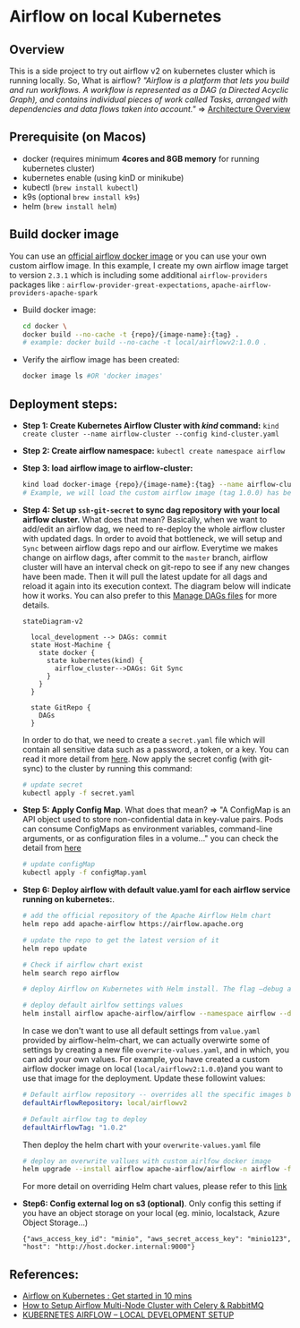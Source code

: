 # Airflow on local Kubernetes 
## Overview 
This is a side project to try out airflow v2 on kubernetes cluster which is running locally. So, What is airflow? *"Airflow is a platform that lets you build and run workflows. A workflow is represented as a DAG (a Directed Acyclic Graph), and contains individual pieces of work called Tasks, arranged with dependencies and data flows taken into account."* => [Architecture Overview](https://airflow.apache.org/docs/apache-airflow/stable/concepts/overview.html)


## Prerequisite (on Macos)
- docker (requires minimum **4cores and 8GB memory** for running kubernetes cluster)
- kubernetes enable (using kinD or minikube)
- kubectl (`brew install kubectl`)
- k9s (optional `brew install k9s`)
- helm (`brew install helm`)

## Build docker image
You can use an [official airflow docker image](https://hub.docker.com/r/apache/airflow) or you can use your own custom airflow image. In this example, I create my own airflow image target to version `2.3.1` which is including some additional `airflow-providers` packages like : `airflow-provider-great-expectations`, `apache-airflow-providers-apache-spark`

- Build docker image:
  ```bash
  cd docker \
  docker build --no-cache -t {repo}/{image-name}:{tag} .
  # example: docker build --no-cache -t local/airflowv2:1.0.0 .
  ```

- Verify the airflow image has been created:
  ```bash
  docker image ls #OR 'docker images'
  ``` 

## Deployment steps:

- **Step 1: Create Kubernetes Airflow Cluster with  *kind* command:** `kind create cluster --name airflow-cluster --config kind-cluster.yaml`


- **Step 2: Create airflow namespace:** `kubectl create namespace airflow`


- **Step 3: load airflow image to airflow-cluster:**
  ```bash
  kind load docker-image {repo}/{image-name}:{tag} --name airflow-cluster 
  # Example, we will load the custom airflow image (tag 1.0.0) has been created on local repo with command: kind load docker-image local/airflowv2:1.0.0 --name airflow-cluster
  ```

- **Step 4: Set up `ssh-git-secret` to sync dag repository with your local airflow cluster.** What does that mean? Basically, when we want to add/edit an airflow dag, we need to re-deploy the whole airflow cluster with updated dags. In order to avoid that bottleneck, we will setup and `Sync` between airflow dags repo and our airflow. Everytime we makes change on airflow dags, after commit to the `master` branch, airflow cluster will have an interval check on git-repo to see if any new changes have been made. Then it will pull the latest update for all dags and reload it again into its execution context. The diagram below will indicate how it works. You can also prefer to this [Manage DAGs files](https://airflow.apache.org/docs/helm-chart/stable/manage-dags-files.html) for more details. 

  ```mermaid
  stateDiagram-v2

    local_development --> DAGs: commit
    state Host-Machine {
      state docker {
        state kubernetes(kind) {
          airflow_cluster-->DAGs: Git Sync
        }
      }
    }

    state GitRepo {
      DAGs
    }

  ```

  In order to do that, we need to create a `secret.yaml` file which will contain all sensitive data such as a password, a token, or a key. You can read it more detail from [here](https://kubernetes.io/docs/concepts/configuration/secret/). Now apply the secret config (with git-sync) to the cluster by running this command: 
  ```bash
  # update secret
  kubectl apply -f secret.yaml
  ```

- **Step 5: Apply Config Map**. What does that mean? => "A ConfigMap is an API object used to store non-confidential data in key-value pairs. Pods can consume ConfigMaps as environment variables, command-line arguments, or as configuration files in a volume..." you can check the detail from [here](https://kubernetes.io/docs/concepts/configuration/configmap/)
  ```bash
  # update configMap
  kubectl apply -f configMap.yaml
  ```

- **Step 6: Deploy airflow with default value.yaml for each airflow service running on kubernetes:**. 

  ```bash
  # add the official repository of the Apache Airflow Helm chart
  helm repo add apache-airflow https://airflow.apache.org

  # update the repo to get the latest version of it
  helm repo update

  # Check if airflow chart exist
  helm search repo airflow

  # deploy Airflow on Kubernetes with Helm install. The flag –debug allows to check if anything goes wrong during the deployment.

  # deploy default airlfow settings values
  helm install airflow apache-airflow/airflow --namespace airflow --debug
  ```

  In case we don't want to use all default settings from `value.yaml` provided by airflow-helm-chart, we can actually overwirte some of settings by creating a new file `overwrite-values.yaml`, and in which, you can add your own values. For example, you have created a custom airflow docker image on local (`local/airflowv2:1.0.0`)and you want to use that image for the deployment. Update these followint values:
  ```yaml
  # Default airflow repository -- overrides all the specific images below
  defaultAirflowRepository: local/airflowv2
  
  # Default airflow tag to deploy
  defaultAirflowTag: "1.0.2"
  ```
  Then deploy the helm chart with your `overwrite-values.yaml` file
  ```bash
  # deploy an overwrite vallues with custom airlfow docker image
  helm upgrade --install airflow apache-airflow/airflow -n airflow -f override-values.yaml --debug
  ```

  For more detail on overriding Helm chart values, please refer to this [link](https://all.docs.genesys.com/PrivateEdition/Current/PEGuide/HelmOverrides)

  
- **Step6: Config external log on s3 (optional)**. Only config this setting if you have an object storage on your local (eg. minio, localstack, Azure Object Storage...)
  ```
  {"aws_access_key_id": "minio", "aws_secret_access_key": "minio123", "host": "http://host.docker.internal:9000"}
  ```


## References: 
- [Airflow on Kubernetes : Get started in 10 mins](https://marclamberti.com/blog/airflow-on-kubernetes-get-started-in-10-mins/#:~:text=To%20deploy%20Airflow%20on%20Kuberntes,is%20to%20create%20a%20namespace.&text=In%20the%20order%20of%20the,current%20version%20with%20search%20repo)
- [How to Setup Airflow Multi-Node Cluster with Celery & RabbitMQ](https://medium.com/@khatri_chetan/how-to-setup-airflow-multi-node-cluster-with-celery-rabbitmq-cfde7756bb6a)
- [KUBERNETES AIRFLOW – LOCAL DEVELOPMENT SETUP](https://christoph-caprano.de/kubernetes-airflow-local-development-setup/)
